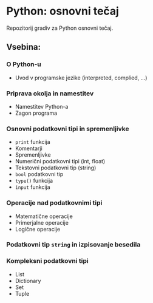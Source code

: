 # Python: osnovni tečaj 

Repozitorij gradiv za Python osnovni tečaj.

## Vsebina:

### O Python-u
- Uvod v programske jezike (interpreted, complied, ...)

### Priprava okolja in namestitev
- Namestitev Python-a
- Zagon programa

### Osnovni podatkovni tipi in spremenljivke
- `print` funkcija
- Komentarji
- Spremenljivke
- Numerični podatkovni tipi (int, float)
- Tekstovni podatkovni tip (string)
- `bool` podatkovni tip
- `type()` funkcija
- `input` funkcija

### Operacije nad podatkovnimi tipi
- Matematične operacije
- Primerjalne operacije
- Logične operacije


### Podatkovni tip `string` in izpisovanje besedila



### Kompleksni podatkovni tipi
- List
- Dictionary
- Set
- Tuple

